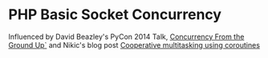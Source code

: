 # PHP Basic Socket Concurrency 

Influenced by David Beazley's PyCon 2014 Talk, [Concurrency From the Ground Up`](https://www.youtube.com/watch?v=MCs5OvhV9S4) and Nikic's blog post [Cooperative multitasking using coroutines](https://nikic.github.io/2012/12/22/Cooperative-multitasking-using-coroutines-in-PHP.html)


